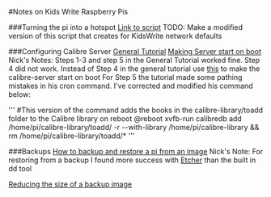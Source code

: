 #Notes on Kids Write Raspberry Pis

###Turning the pi into a hotspot
[Link to script](https://github.com/harryallerston/RPI-Wireless-Hotspot)
TODO: Make a modified version of this script that creates for KidsWrite network defaults 

###Configuring Calibre Server
[General Tutorial](https://www.digitalocean.com/community/tutorials/how-to-create-a-calibre-ebook-server-on-ubuntu-14-04)
[Making Server start on boot](http://thanosk.net/content/running-calibre-server-service-under-systemd) 
Nick's Notes: Steps 1-3 and step 5 in the General Tutorial worked fine. Step 4 did not work.
Instead of Step 4 in the general tutorial use [this](http://thanosk.net/content/running-calibre-server-service-under-systemd)  to make the calibre-server start on boot
For Step 5 the tutorial made some pathing mistakes in his cron command. I've corrected and modified his command below:

'''
#This version of the command adds the books in the calibre-library/toadd folder to the Calibre library on reboot
@reboot xvfb-run calibredb add /home/pi/calibre-library/toadd/ -r --with-library /home/pi/calibre-library && rm /home/pi/calibre-library/toadd/*
'''

###Backups
[How to backup and restore a pi from an image](https://beebom.com/how-clone-raspberry-pi-sd-card-windows-linux-macos/)
Nick's Note: For restoring from a backup I found more success with [Etcher](https://etcher.io/) than the built in dd tool 

[Reducing the size of a backup image](https://github.com/Drewsif/PiShrink)
